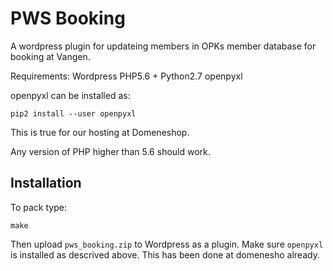 PWS Booking
===

A wordpress plugin for updateing members in OPKs member database for booking at Vangen.

Requirements:
  Wordpress
  PHP5.6 +
  Python2.7
  openpyxl

openpyxl can be installed as:
```
pip2 install --user openpyxl
```
This is true for our hosting at Domeneshop.

Any version of PHP higher than 5.6 should work.


Installation
---
To pack type:
```
make
```
Then upload `pws_booking.zip` to Wordpress as a plugin. Make sure `openpyxl`
is installed as descrived above. This has been done at domenesho already.

